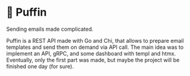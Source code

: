 # 🐧 Puffin

Sending emails made complicated.

Puffin is a REST API made with Go and Chi, that allows to prepare email templates and send them on demand via API call. The main idea was to implement an API, gRPC, and some dashboard with templ and htmx. Eventually, only the first part was made, but maybe the project will be finished one day (for sure).
